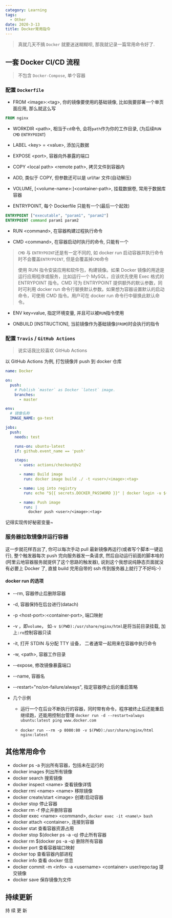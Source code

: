 ```yaml
---
category: Learning
tags:
  - Other
date: 2020-3-13
title: Docker常用指令
---
```


> 真就几天不搞 `Docker` 就要迷迷糊糊呗, 那我就记录一篇常用命令好了.

## 一套 Docker CI/CD 流程

> 不包含 `Docker-Compose`, 单个容器

### 配置 `Dockerfile`

- FROM \<image>:\<tag>, 你的镜像要使用的基础镜像, 比如我要部署一个单页面应用, 那么就这么写

```Dockerfile
FROM nginx
```

- WORKDIR \<path>, 相当于`cd`命令, 会将`path`作为你的工作目录, (为后续`RUN` `CMD` `ENTRYPOINT`)

- LABEL \<key> = \<value>, 添加元数据

- EXPOSE \<port>, 容器向外暴露的端口

- COPY \<local path> \<remote path>, 拷贝文件到容器内

- ADD, 类似于 COPY, 但参数还可以是 url/tar 文件(自动解压)

- VOLUME, [\<volume-name>:]\<container-path>, 挂载数据卷, 常用于数据库容器

- ENTRYPOINT, 每个 Dockerfile 只能有一个(最后一个起效)

```Dockerfile
ENTRYPOINT ["executable", "param1", "param2"]
ENTRYPOINT command param1 param2
```

- RUN \<command>, 在容器构建过程执行命令

- CMD \<command>, 在容器启动时执行的命令, 只能有一个

> `CMD` 与 `ENTRYPOINT`还是有一定不同的, 如 docker run 启动容器并执行命令时不会覆盖`ENTRYPOINT`, 但是会覆盖掉`CMD`命令
>
> 使用 RUN 指令安装应用和软件包，构建镜像。如果 Docker 镜像的用途是运行应用程序或服务，比如运行一个 MySQL，应该优先使用 Exec 格式的 ENTRYPOINT 指令。CMD 可为 ENTRYPOINT 提供额外的默认参数，同时可利用 docker run 命令行替换默认参数。如果想为容器设置默认的启动命令，可使用 CMD 指令。用户可在 docker run 命令行中替换此默认命令。

- ENV key=value, 指定环境变量, 并且可以被`RUN`指令使用

- ONBUILD [INSTRUCTION], 当前镜像作为基础镜像(`FROM`)时会执行的指令

### 配置 `Travis` / `GitHub Actions`

> 说实话我比较喜欢 GitHub Actions

以 GitHub Actions 为例, 打包镜像并 push 到 docker 仓库

```push.yml
name: Docker

on:
  push:
    # Publish `master` as Docker `latest` image.
    branches:
      - master

env:
  # 镜像名称
  IMAGE_NAME: ga-test

jobs:
  push:
    needs: test

    runs-on: ubuntu-latest
    if: github.event_name == 'push'

    steps:
      - uses: actions/checkout@v2

      - name: Build image
        run: docker image build ./ -t <user>/<image>:<tag>

      - name: Log into registry
        run: echo "${{ secrets.DOCKER_PASSWORD }}" | docker login -u ${{ secrets.DOCKER_USERNAME }} --password-stdin

      - name: Push image
        run: |
          docker push <user>/<image>:<tag>
```

记得实现传好秘密变量~

### 服务器拉取镜像并运行容器

这一步就花样百出了, 你可以每次手动 pull 最新镜像再运行(或者写个脚本一键运行), 整个触发器每次 push 完向服务器发一条请求, 然后自动运行前面的脚本啥的(阿里云地容器服务就提供了这个思路的触发器), 说到这个我想说纯静态页面就没有必要上 Docker 了, 直接 build 完用自带的 ssh 传到服务器上就行了不好吗:-)

#### docker run 的选项

- --rm, 容器停止后删除容器
- -d, 容器保持在后台进行(datach)
- -p \<host-port>:\<container-port>, 端口映射
- -v ，即`volume`， 如`-v $(PWD):/usr/share/nginx/html`是将当前目录挂载, 加上`:ro`控制容器只读
- -it, 打开 STDIN 与分配 TTY 设备， 二者通常一起用来在容器中执行命令
- -w, \<path>, 容器工作目录
- --expose, 修改镜像暴露端口
- --name, 容器名
- --restart="no/on-failure/always", 指定容器停止后的重启策略

- 几个示例

  - 运行一个在后台不断执行的容器，同时带有命令，程序被终止后还能重启继续跑，还能用控制台管理 `docker run -d --restart=always ubuntu:latest ping www.docker.com`

  - `docker run --rm -p 8080:80 -v $(PWD):/usr/share/nginx/html nginx:latest`

## 其他常用命令

- docker ps -a 列出所有容器，包括未在运行的
- docker images 列出所有镜像
- docker search 搜索镜像
- docker inspect \<name> 查看镜像详情
- docker rmi \<name> \<name> 移除镜像
- docker create/start \<image> 创建/启动容器
- docker stop 停止容器
- docker rm -f 停止并删除容器
- docker exec \<name> \<command>, `docker exec -it <name\> bash`
- docker attach \<container>, 连接到容器
- docker stat 查看容器资源占用
- docker stop \$(docker ps -a -q) 停止所有容器
- docker rm \$(docker ps -a -q) 删除所有容器
- docker port 查看容器端口映射
- docker top 查看容器内部进程
- docker info 查看 docker 信息
- docker commit -m \<info> -a \<username> \<container> user/repo:tag 提交镜像
- docker save 保存镜像为文件

## 持续更新

持 续 更 新
